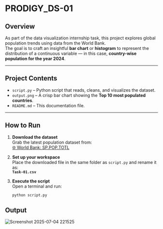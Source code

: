 # PRODIGY_DS-01

##  Overview

As part of the data visualization internship task, this project explores global population trends using data from the World Bank.  
The goal is to craft an insightful **bar chart** or **histogram** to represent the distribution of a continuous variable — in this case, **country-wise population for the year 2024**.

---

##  Project Contents

- `script.py` – Python script that reads, cleans, and visualizes the dataset.  
- `output.png` – A crisp bar chart showing the **Top 10 most populated countries**.  
- `README.md` – This documentation file.

---

##  How to Run

1. **Download the dataset**  
   Grab the latest population dataset from:  
   [🌐 World Bank: SP.POP.TOTL](https://data.worldbank.org/indicator/SP.POP.TOTL)

2. **Set up your workspace**  
   Place the downloaded file in the same folder as `script.py` and rename it as:  
   **`Task-01.csv`**

3. **Execute the script**  
   Open a terminal and run:

   ```bash
   python script.py

## Output
![Screenshot 2025-07-04 221525](https://github.com/user-attachments/assets/3639a1c6-8a15-4180-a779-33547af71b9f)
